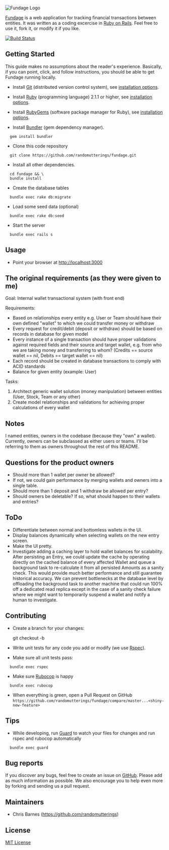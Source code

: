 ![Fundage Logo](https://raw.github.com/randomutterings/fundage/master/app/assets/images/logo.jpg)

[Fundage](http://onlineslangdictionary.com/meaning-definition-of/fundage) is a web application for tracking financial transactions between entities.  It was written as a coding excercise in [Ruby on Rails](http://rubyonrails.org/).  Feel free to use it, fork it, or modify it if you like.

[![Build Status](https://api.travis-ci.org/randomutterings/fundage.svg?branch=master)](http://travis-ci.org/randomutterings/fundage)

## Getting Started

This guide makes no assumptions about the reader's experience.  Basically, if you can point, click, and follow instructions, you should be able to get Fundage running locally.

* Install [Git](http://git-scm.com/) (distributed version control system), see [installation options](http://git-scm.com/book/en/v2/Getting-Started-Installing-Git).

* Install [Ruby](https://www.ruby-lang.org/en/) (programming language) 2.1.1 or higher, see [installation options](https://www.ruby-lang.org/en/documentation/installation/).

* Install [RubyGems](http://guides.rubygems.org/) (software package manager for Ruby), see [installation options](https://rubygems.org/pages/download).

* Install [Bundler](http://bundler.io/) (gem dependency manager).
```
  gem install bundler
```

* Clone this code repository
```
  git clone https://github.com/randomutterings/fundage.git
```

* Install all other dependencies.
```
  cd fundage && \
  bundle install
```

* Create the database tables
```
  bundle exec rake db:migrate
```

* Load some seed data (optional)
```
  bundle exec rake db:seed
```

* Start the server
```
  bundle exec rails s
```

## Usage

* Point your browser at [http://localhost:3000](http://localhost:3000)

## The original requirements (as they were given to me)

Goal: Internal wallet transactional system (with front end)

Requirements:
* Based on relationships every entity e.g. User or Team should have their own defined "wallet" to which we could transfer money or withdraw
* Every request for credit/debit (deposit or withdraw) should be based on records in database for given model
* Every instance of a single transaction should have proper validations against required fields and their source and target wallet, e.g. from who we are taking money and transferring to whom? (Credits == source wallet == nil, Debits == target wallet == nil)
* Each record should be created in database transactions to comply with ACID standards
* Balance for given entity (example: User)

Tasks:
1. Architect generic wallet solution (money manipulation) between entities (User, Stock, Team or any other)
2. Create model relationships and validations for achieving proper calculations of every wallet

## Notes

I named entities, owners in the codebase (because they "own" a wallet). Currently, owners can be subclassed as either users or teams.  I'll be referring to them as owners throughout the rest of this README.

## Questions for the product owners

* Should more than 1 wallet per owner be allowed?
* If not, we could gain performance by merging wallets and owners into a single table.
* Should more than 1 deposit and 1 withdraw be allowed per entry?
* Should owners be deletable? If so, what should happen to their wallets and entries?

## ToDo

* Differentiate between normal and bottomless wallets in the UI.
* Display balances dynamically when selecting wallets on the new entry screen.
* Make the UI pretty.
* Investigate adding a caching layer to hold wallet balances for scalability.  After persisting an Entry, we could update the cache by operating directly on the cached balance of every affected Wallet and queue a background task to re-calculate it from all persisted Amounts as a sanity check.  This would provide much better performance and still guarantee historical accuracy.  We can prevent bottlenecks at the database level by offloading the background task to another machine that could run 100% off a dedicated read replica except in the case of a sanity check failure where we might want to temporarily suspend a wallet and notify a human to investigate.

## Contributing

* Create a branch for your changes:

    git checkout -b <shiny-new-feature>

* Write unit tests for any code you add or modify (we use [Rspec](https://relishapp.com/rspec)).

* Make sure all unit tests pass:
```
  bundle exec rspec
```

* Make sure [Rubocop](https://github.com/bbatsov/rubocop) is happy
```
  bundle exec rubocop
```

* When everything is green, open a Pull Request on GitHub `https://github.com/randomutterings/fundage/compare/master...<shiny-new-feature>`

## Tips

* While developing, run [Guard](https://github.com/guard/guard) to watch your files for changes and run rspec and rubocop automatically
```
  bundle exec guard
```

## Bug reports

If you discover any bugs, feel free to create an issue on [GitHub](https://github.com/randomutterings/fundage/issues). Please add as much information as possible. We also encourage you to help even more by forking and sending us a pull request.

## Maintainers

* Chris Barnes (https://github.com/randomutterings)

## License

[MIT License](http://www.opensource.org/licenses/MIT)
